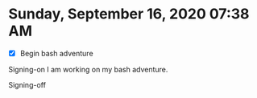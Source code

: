 # Sunday, September 16, 2020 07:38 AM
- [X] Begin bash adventure

Signing-on I am working on my bash adventure.

Signing-off